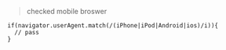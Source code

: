 > checked mobile broswer

```
if(navigator.userAgent.match(/(iPhone|iPod|Android|ios)/i)){
  // pass
}
```